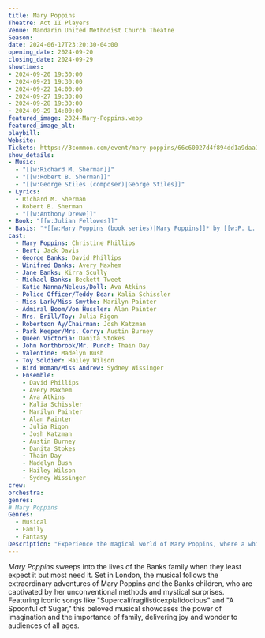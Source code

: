 ```yaml
---
title: Mary Poppins
Theatre: Act II Players
Venue: Mandarin United Methodist Church Theatre
Season: 
date: 2024-06-17T23:20:30-04:00
opening_date: 2024-09-20
closing_date: 2024-09-29
showtimes:
- 2024-09-20 19:30:00
- 2024-09-21 19:30:00
- 2024-09-22 14:00:00
- 2024-09-27 19:30:00
- 2024-09-28 19:30:00
- 2024-09-29 14:00:00
featured_image: 2024-Mary-Poppins.webp
featured_image_alt: 
playbill:
Website: 
Tickets: https://3common.com/event/mary-poppins/66c60027d4f894dd1a9daa15
show_details: 
- Music: 
  - "[[w:Richard M. Sherman]]"
  - "[[w:Robert B. Sherman]]"
  - "[[w:George Stiles (composer)|George Stiles]]"
- Lyrics:
  - Richard M. Sherman
  - Robert B. Sherman
  - "[[w:Anthony Drewe]]"
- Book: "[[w:Julian Fellowes]]"
- Basis: "*[[w:Mary Poppins (book series)|Mary Poppins]]* by [[w:P. L. Travers]] and *[[w:Mary Poppins (film)|Mary Poppins]]* by [[w:Bill Walsh (producer)|Bill Walsh]] and [[w:Don DaGradi]]"
cast:
  - Mary Poppins: Christine Phillips
  - Bert: Jack Davis
  - George Banks: David Phillips
  - Winifred Banks: Avery Maxhem
  - Jane Banks: Kirra Scully
  - Michael Banks: Beckett Tweet
  - Katie Nanna/Neleus/Doll: Ava Atkins
  - Police Officer/Teddy Bear: Kalia Schissler
  - Miss Lark/Miss Smythe: Marilyn Painter
  - Admiral Boom/Von Hussler: Alan Painter
  - Mrs. Brill/Toy: Julia Rigon
  - Robertson Ay/Chairman: Josh Katzman
  - Park Keeper/Mrs. Corry: Austin Burney
  - Queen Victoria: Danita Stokes
  - John Northbrook/Mr. Punch: Thain Day
  - Valentine: Madelyn Bush
  - Toy Soldier: Hailey Wilson
  - Bird Woman/Miss Andrew: Sydney Wissinger
  - Ensemble:
    - David Phillips
    - Avery Maxhem
    - Ava Atkins
    - Kalia Schissler
    - Marilyn Painter
    - Alan Painter
    - Julia Rigon
    - Josh Katzman
    - Austin Burney
    - Danita Stokes
    - Thain Day
    - Madelyn Bush
    - Hailey Wilson
    - Sydney Wissinger
crew:
orchestra:
genres: 
# Mary Poppins
Genres:
  - Musical
  - Family
  - Fantasy
Description: "Experience the magical world of Mary Poppins, where a whimsical nanny transforms the lives of the Banks family with a blend of discipline and enchantment."
---
```

*Mary Poppins* sweeps into the lives of the Banks family when they least expect it but most need it. Set in London, the musical follows the extraordinary adventures of Mary Poppins and the Banks children, who are captivated by her unconventional methods and mystical surprises. Featuring iconic songs like "Supercalifragilisticexpialidocious" and "A Spoonful of Sugar," this beloved musical showcases the power of imagination and the importance of family, delivering joy and wonder to audiences of all ages.
